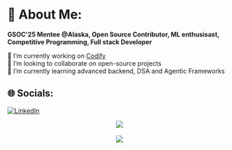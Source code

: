 # 💫 About Me:
**GSOC'25 Mentee @Alaska, Open Source Contributor, ML enthusisast, Competitive Programming, Full stack Developer**

🔭 I’m currently working on [Codify](https://clg-archive.vercel.app/)  
👯 I’m looking to collaborate on open-source projects  
🌱 I’m currently learning advanced backend, DSA and Agentic Frameworks  
 

## 🌐 Socials:
[![LinkedIn](https://img.shields.io/badge/LinkedIn-%230077B5.svg?logo=linkedin&logoColor=white)](https://www.linkedin.com/in/ishaan-gupta-972a23251/) 

<div align="center"><img src="https://github-readme-stats.vercel.app/api?username=ishaanxgupta&show_icons=true&count_private=true&hide_border=true" align="center" /></div>  
<br>

<div align="center">
<img src="https://komarev.com/ghpvc/?username=ishaanxgupta&&style=flat-square" align="center" />
</div>  
